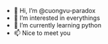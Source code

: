 - 👋 Hi, I’m @cuongvu-paradox
- 👀 I’m interested in everythings
- 🌱 I’m currently learning python
- 📫 Nice to meet you

<!---
cuongvu-paradox/cuongvu-paradox is a ✨ special ✨ repository because its `README.md` (this file) appears on your GitHub profile.
You can click the Preview link to take a look at your changes.
--->
